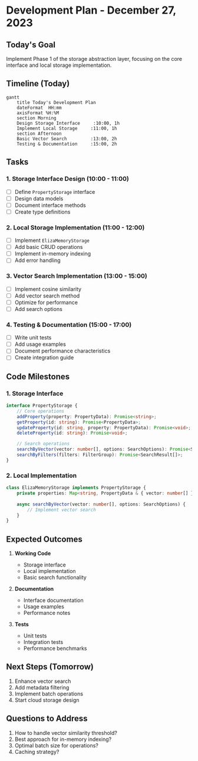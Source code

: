 # Development Plan - December 27, 2023

## Today's Goal
Implement Phase 1 of the storage abstraction layer, focusing on the core interface and local storage implementation.

## Timeline (Today)

```mermaid
gantt
    title Today's Development Plan
    dateFormat  HH:mm
    axisFormat %H:%M
    section Morning
    Design Storage Interface     :10:00, 1h
    Implement Local Storage     :11:00, 1h
    section Afternoon
    Basic Vector Search         :13:00, 2h
    Testing & Documentation     :15:00, 2h
```

## Tasks

### 1. Storage Interface Design (10:00 - 11:00)
- [ ] Define `PropertyStorage` interface
- [ ] Design data models
- [ ] Document interface methods
- [ ] Create type definitions

### 2. Local Storage Implementation (11:00 - 12:00)
- [ ] Implement `ElizaMemoryStorage`
- [ ] Add basic CRUD operations
- [ ] Implement in-memory indexing
- [ ] Add error handling

### 3. Vector Search Implementation (13:00 - 15:00)
- [ ] Implement cosine similarity
- [ ] Add vector search method
- [ ] Optimize for performance
- [ ] Add search options

### 4. Testing & Documentation (15:00 - 17:00)
- [ ] Write unit tests
- [ ] Add usage examples
- [ ] Document performance characteristics
- [ ] Create integration guide

## Code Milestones

### 1. Storage Interface
```typescript
interface PropertyStorage {
    // Core operations
    addProperty(property: PropertyData): Promise<string>;
    getProperty(id: string): Promise<PropertyData>;
    updateProperty(id: string, property: PropertyData): Promise<void>;
    deleteProperty(id: string): Promise<void>;

    // Search operations
    searchByVector(vector: number[], options: SearchOptions): Promise<SearchResult[]>;
    searchByFilters(filters: FilterGroup): Promise<SearchResult[]>;
}
```

### 2. Local Implementation
```typescript
class ElizaMemoryStorage implements PropertyStorage {
    private properties: Map<string, PropertyData & { vector: number[] }>;
    
    async searchByVector(vector: number[], options: SearchOptions) {
        // Implement vector search
    }
}
```

## Expected Outcomes

1. **Working Code**
   - Storage interface
   - Local implementation
   - Basic search functionality

2. **Documentation**
   - Interface documentation
   - Usage examples
   - Performance notes

3. **Tests**
   - Unit tests
   - Integration tests
   - Performance benchmarks

## Next Steps (Tomorrow)
1. Enhance vector search
2. Add metadata filtering
3. Implement batch operations
4. Start cloud storage design

## Questions to Address
1. How to handle vector similarity threshold?
2. Best approach for in-memory indexing?
3. Optimal batch size for operations?
4. Caching strategy?
